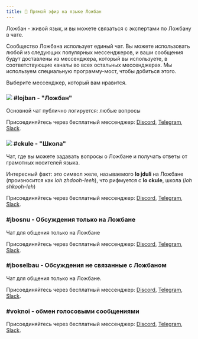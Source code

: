 ```yaml
---
title: 💬 Прямой эфир на языке Ложбан
---
```


Ложбан - живой язык, и вы можете связаться с экспертами по Ложбану в чате.

Сообщество Ложбана использует единый чат. Вы можете использовать любой из следующих популярных мессенджеров, и ваши сообщения будут доставлены из мессенджера, который вы используете, в соответствующие каналы во всех остальных мессенджерах. Мы используем специальную программу-мост, чтобы добиться этого.

Выберите мессенджер, который вам нравится.
### ![](https://github.com/La-Lojban/suho-pixra-pe-la-jbotcan/blob/master/logo-24.png?raw=true) #lojban - "Ложбан"

Основной чат публично логируется: любые вопросы

Присоединяйтесь через бесплатный мессенджер: [Discord](https://discord.gg/BVm4EYR), [Telegram](https://t.me/lojban), [Slack](https://join.slack.com/t/lojban/shared_invite/zt-k3s96tvq-4mtkvG0ZlW2rFIwTPb4rIg).
### ![](https://github.com/La-Lojban/suho-pixra-pe-la-jbotcan/blob/master/jduli-24.png?raw=true) #ckule - "Школа"

Чат, где вы можете задавать вопросы о Ложбане и получать ответы от грамотных носителей языка.

Интересный факт: это символ желе, называемого **lo jduli** на Ложбане (произносится как *loh zhdooh-leeh*), что рифмуется с **lo ckule**, школа (*loh shkooh-leh*)

Присоединяйтесь через бесплатный мессенджер: [Discord](https://discord.gg/BVm4EYR), [Telegram](https://t.me/joinchat/BLVsYz4hC9ulWahupDLovA), [Slack](https://join.slack.com/t/lojban/shared_invite/zt-k3s96tvq-4mtkvG0ZlW2rFIwTPb4rIg).
### #jbosnu - Обсуждения только на Ложбане

Чат для общения только на Ложбане

Присоединяйтесь через бесплатный мессенджер: [Discord](https://discord.gg/BVm4EYR), [Telegram](https://t.me/joinchat/BLVsYz20Boixl0xN-0TrPw), [Slack](https://join.slack.com/t/lojban/shared_invite/zt-k3s96tvq-4mtkvG0ZlW2rFIwTPb4rIg).
### #jboselbau - Обсуждения не связанные с Ложбаном

Чат для общения только на Ложбане.

Присоединяйтесь через бесплатный мессенджер: [Discord](https://discord.gg/BVm4EYR), [Telegram](https://telegram.me/joinchat/CJYorT2ma6UVfhb9YThEqw), [Slack](https://join.slack.com/t/lojban/shared_invite/zt-k3s96tvq-4mtkvG0ZlW2rFIwTPb4rIg).
### #voknoi - обмен голосовыми сообщениями

Присоединяйтесь через бесплатный мессенджер: [Discord](https://discord.gg/BVm4EYR), [Telegram](https://t.me/joinchat/IA5__x1TXTaLH2sKyOvMQg), [Slack](https://join.slack.com/t/lojban/shared_invite/zt-k3s96tvq-4mtkvG0ZlW2rFIwTPb4rIg).

<!-- ## Сеть Matrix (мессенджер Riot и другие)

* [lojban](https://matrix.to/#/#freenode_#lojban:matrix.org) - основная группа публично логируется: любые вопросы
* [ckule](https://matrix.to/#/#freenode_#ckule:matrix.org) - "школа", в основном для вопросов от вас как новичка. Его также могут использовать активные участники, когда канал "lojban" становится слишком активным.
* [jbosnu](https://matrix.to/#/#freenode_#jbosnu:matrix.org) - группа для общения только на Ложбане
* [jboselbau](https://matrix.to/#/#freenode_##jboselbau:matrix.org) - группа для обсуждений, не обязательно связанных с Ложбаном. -->